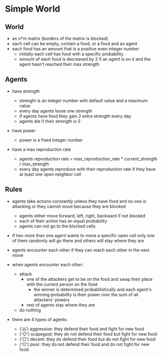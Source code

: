 # Simple World

## World
- an n*m matrix (borders of the matrix is blocked)
- each cell can be empty, contain a food, or a food and an agent
- each food has an amount that is a positive even integer number  
    - initially each cell has food with a specific probability   
    - amount of each food is decreased by 2 if an agent is on it and the agent hasn't reached their max strength

## Agents
- have strength
    - strength is an integer number with default value and a maximum value
    - every day agents loose one strength
    - if agents have food they gain 2 extra strength every day 
    - agents die if their strength is 0
    
- have power
    - power is a fixed integer number
    
- have a max reproduction rate
    - agents reproduction rate = max_reproduction_rate * current_strength / max_strength
    - every day agents reproduce with their reproduction rate if they have at least one open neighbor cell

    
## Rules
- agents take actions constantly unless they have food and no one is attacking or they cannot move because they are blocked
    - agents either move forward, left, right, backward if not blocked
    - each of their action has an equal probability 
    - agents can not go to the blocked cells

- if two more than one agent wants to move a specific open cell only one of them randomly will go there and others will stay where they are
- agents encounter each other if they can reach each other in the next move

- when agents encounter each other:
    - attack
        - one of the attackers get to be on the food and swap their place with the current person on the food
            - the winner is determined probabilistically and each agent's winning probability is their power over the sum of all attackers' powers 
        - rest of agents stay where they are
    - do nothing

- there are 4 types of agents:
   - ('△') aggressive: they defend their food and fight for new food
   - ('◇') scapegoat: they do not defend their food but fight for new food
   - ('▢') decent: they do defend their food but do not fight for new food   
   - ('○') poor: they do not defend their food and do not fight for new food
 